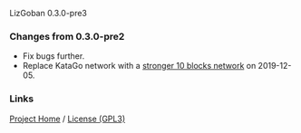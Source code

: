 LizGoban 0.3.0-pre3

### Changes from 0.3.0-pre2

* Fix bugs further.
* Replace KataGo network with a [stronger 10 blocks network](https://github.com/lightvector/KataGo/issues/88) on 2019-12-05.

### Links

[Project Home](https://github.com/kaorahi/lizgoban) /
[License (GPL3)](https://github.com/kaorahi/lizgoban/blob/master/LICENSE.txt)
